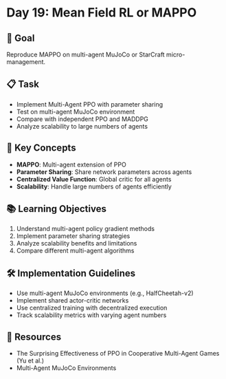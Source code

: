# Day 19: Mean Field RL or MAPPO

## 🎯 Goal
Reproduce MAPPO on multi-agent MuJoCo or StarCraft micro-management.

## 📋 Task
- Implement Multi-Agent PPO with parameter sharing
- Test on multi-agent MuJoCo environment
- Compare with independent PPO and MADDPG
- Analyze scalability to large numbers of agents

## 🔑 Key Concepts
- **MAPPO**: Multi-agent extension of PPO
- **Parameter Sharing**: Share network parameters across agents
- **Centralized Value Function**: Global critic for all agents
- **Scalability**: Handle large numbers of agents efficiently

## 📚 Learning Objectives
1. Understand multi-agent policy gradient methods
2. Implement parameter sharing strategies
3. Analyze scalability benefits and limitations
4. Compare different multi-agent algorithms

## 🛠️ Implementation Guidelines
- Use multi-agent MuJoCo environments (e.g., HalfCheetah-v2)
- Implement shared actor-critic networks
- Use centralized training with decentralized execution
- Track scalability metrics with varying agent numbers

## 📖 Resources
- The Surprising Effectiveness of PPO in Cooperative Multi-Agent Games (Yu et al.)
- Multi-Agent MuJoCo Environments 